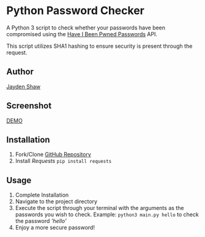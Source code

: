 # Python Password Checker
A Python 3 script to check whether your passwords have been compromised using the [Have I Been Pwned Passwords](https://haveibeenpwned.com/Passwords) API. 

This script utilizes SHA1 hashing to ensure security is present through the request. 

## Author
[Jayden Shaw](https://github.com/jshaw990/)

## Screenshot
[DEMO]()

## Installation
1. Fork/Clone [GitHub Repository](https://github.com/jshaw990/Password_Checker_PY)
2. Install *Requests* `pip install requests`

## Usage 
1. Complete Installation
2. Navigate to the project directory
3. Execute the script through your terminal with the arguments as the passwords you wish to check. Example: `python3 main.py hello` to check the password *'hello'*
4. Enjoy a more secure password! 